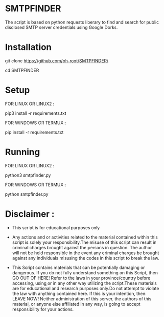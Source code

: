 # SMTPFINDER
The script is based on python requests liberary to find and search for public disclosed SMTP server credentials using Google Dorks.

# Installation 

git clone https://github.com/ph-root/SMTPFINDER/

cd SMTPFINDER

# Setup


FOR LINUX OR LINUX2 : 

pip3 install -r requirements.txt

FOR WINDOWS OR TERMUX : 

pip install -r requirements.txt

# Running

FOR LINUX OR LINUX2 : 

python3 smtpfinder.py

FOR WINDOWS OR TERMUX : 

python smtpfinder.py


# Disclaimer :

+ This script is for educational purposes only

+ Any actions and or activities related to the material contained within this script is solely your responsibility.The misuse of  this script can result in criminal charges brought against the persons in question. The author will not be held responsible in the event any criminal charges be brought against any individuals misusing the codes in this script to break the law.

+ This Script contains materials that can be potentially damaging or dangerous. If you do not fully understand something on this Script, then GO OUT OF HERE! Refer to the laws in your province/country before accessing, using,or in any other way utilizing the script.These materials are for educational and research purposes only.Do not attempt to violate the law with anything contained here. If this is your intention, then LEAVE NOW! Neither administration of this server, the authors of this material, or anyone else affiliated in any way, is going to accept responsibility for your actions.

